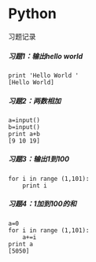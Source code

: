 # Python
习题记录

##### 习题1：输出hello world  
    print 'Hello World '   
    [Hello World] 

##### 习题2：两数相加
    a=input()   
    b=input()  
    print a+b   
    [9 10 19]

##### 习题3：输出1到100
    for i in range (1,101):
        print i   

##### 习题4：1加到100的和 
    a=0
    for i in range (1,101):
        a+=i
    print a
    [5050]
